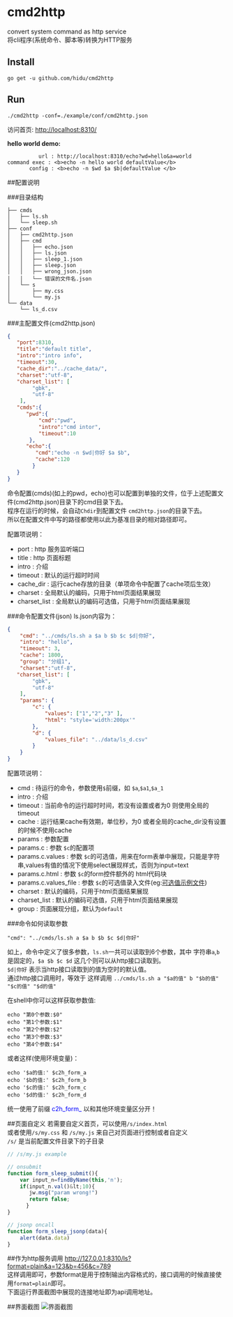 cmd2http
=========
convert system command as http service  
将cli程序(系统命令、脚本等)转换为HTTP服务  


## Install
```
go get -u github.com/hidu/cmd2http
```

## Run
```
./cmd2http -conf=./example/conf/cmd2http.json
```

访问首页: <http://localhost:8310/>  

**hello world demo:**  
```
          url : http://localhost:8310/echo?wd=hello&a=world
command exec : <b>echo -n hello world defaultValue</b>  
       config : <b>echo -n $wd $a $b|defaultValue </b>  
```

##配置说明

###目录结构

```
├── cmds
│   ├── ls.sh
│   └── sleep.sh
├── conf
│   ├── cmd2http.json
│   ├── cmd
│   │   ├── echo.json
│   │   ├── ls.json
│   │   ├── sleep_1.json
│   │   ├── sleep.json
│   │   ├── wrong_json.json
│   │   └── 错误的文件名.json
│   └── s
│       ├── my.css
│       └── my.js
└── data
    └── ls_d.csv

```

###主配置文件(cmd2http.json)
```json
{
   "port":8310,
   "title":"default title",
   "intro":"intro info",
   "timeout":30,
   "cache_dir":"../cache_data/",
   "charset":"utf-8",
   "charset_list": [
        "gbk",
        "utf-8"
    ],
   "cmds":{
      "pwd":{
          "cmd":"pwd",
          "intro":"cmd intor",
          "timeout":10
       },
      "echo":{
         "cmd":"echo -n $wd|你好 $a $b",
         "cache":120
        }
   }
}
```
命令配置(cmds)(如上的pwd，echo)也可以配置到单独的文件，位于上述配置文件(cmd2http.json)目录下的cmd目录下去。  
程序在运行的时候，会自动`Chdir`到配置文件 `cmd2http.json`的目录下去。  
所以在配置文件中写的路径都使用以此为基准目录的相对路径即可。 

配置项说明： 
*   port      : http 服务监听端口
*   title     : http 页面标题
*   intro     : 介绍
*   timeout   : 默认的运行超时时间
*   cache_dir : 运行cache存放的目录（单项命令中配置了cache项后生效）
*   charset    :   全局默认的编码，只用于html页面结果展现
*   charset_list : 全局默认的编码可选值，只用于html页面结果展现

###命令配置文件(json)
ls.json内容为：
```json
{
    "cmd": "../cmds/ls.sh a $a b $b $c $d|你好",
    "intro": "hello",
    "timeout": 3,
    "cache": 1800,
    "group": "分组1",
    "charset":"utf-8",
   "charset_list": [
        "gbk",
        "utf-8"
    ],
    "params": {
        "c": {
            "values": ["1","2","3" ],
            "html": "style='width:200px'"
        },
        "d": {
            "values_file": "../data/ls_d.csv"
        }
    }
}
```
配置项说明：  
*  cmd   :  待运行的命令，参数使用`$`前缀，如 `$a`,`$a1`,`$a_1`  
*  intro : 介绍
*  timeout : 当前命令的运行超时时间，若没有设置或者为0 则使用全局的 timeout
*  cache : 运行结果cache有效期，单位秒，为0 或者全局的cache_dir没有设置的时候不使用cache
*  params : 参数配置
*  params.c : 参数 `$c`的配置项
*  params.c.values : 参数 `$c`的可选值，用来在form表单中展现，只能是字符串,values有值的情况下使用select展现样式，否则为input=text
*  params.c.html : 参数 `$c`的form控件额外的 html代码块
*  params.c.values_file : 参数 `$c`的可选值录入文件(eg:[可选值示例文件](./example/data/ls_d.csv))
*  charset    :   默认的编码，只用于html页面结果展现
*  charset_list : 默认的编码可选值，只用于html页面结果展现
*  group     :  页面展现分组，默认为`default`

###命令如何读取参数
```
"cmd": "../cmds/ls.sh a $a b $b $c $d|你好"
```
如上，命令中定义了很多参数，`ls.sh`一共可以读取到6个参数，其中 字符串`a`,`b` 是固定的，`$a $b $c $d` 这几个则可以从http接口读取到。  
`$d|你好` 表示当http接口读取到的值为空时的默认值。  
通过http接口调用时，等效于 这样调用 `../cmds/ls.sh a "$a的值" b "$b的值" "$c的值" "$d的值"`  

在shell中你可以这样获取参数值:
```
echo "第0个参数:$0"
echo "第1个参数:$1"
echo "第2个参数:$2"
echo "第3个参数:$3"
echo "第4个参数:$4"
```

或者这样(使用环境变量)：
```
echo '$a的值:' $c2h_form_a
echo '$b的值:' $c2h_form_b
echo '$c的值:' $c2h_form_c
echo '$d的值:' $c2h_form_d
```
统一使用了前缀 <font color=blue>c2h_form_</font> 以和其他环境变量区分开！ 


##页面自定义
若需要自定义首页，可以使用`/s/index.html`  
或者使用`/s/my.css` 和 `/s/my.js` 来自己对页面进行控制或者自定义  
`/s/` 是当前配置文件目录下的子目录  


```javascript
// /s/my.js example

// onsubmit
function form_sleep_submit(){
    var input_n=findByName(this,'n');
    if(input_n.val()&lt;10){
       jw.msg("param wrong!")
       return false;
      }
}

// jsonp oncall
function form_sleep_jsonp(data){
    alert(data.data)
}
```

##作为http服务调用
http://127.0.0.1:8310/ls?format=plain&a=123&b=456&c=789  
这样调用即可，参数format是用于控制输出内容格式的，接口调用的时候直接使用`format=plain`即可。  
下面运行界面截图中展现的连接地址即为api调用地址。  

##界面截图
![界面截图](http://hidu.github.io/cmd2http/screenshot/index.png)



